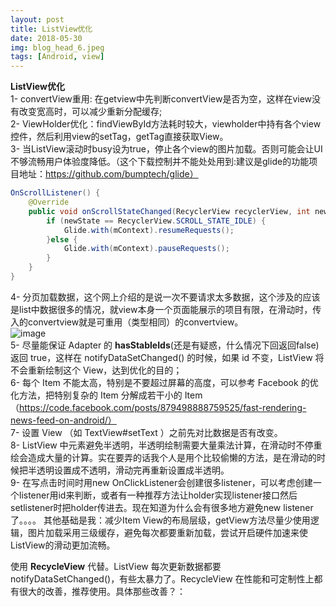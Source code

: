 ```yaml
---
layout: post
title: ListView优化
date: 2018-05-30
img: blog_head_6.jpeg 
tags: [Android, view]
---
```


**ListView优化**  
1- convertView重用: 在getview中先判断convertView是否为空，这样在view没有改变宽高时，可以减少重新分配缓存;  
2- ViewHolder优化：findViewById方法耗时较大，viewholder中持有各个view控件，然后利用view的setTag，getTag直接获取View。  
3- 当ListView滚动时busy设为true，停止各个view的图片加载。否则可能会让UI不够流畅用户体验度降低。（这个下载控制并不能处处用到:建议是glide的功能项目地址：https://github.com/bumptech/glide） 
```java
OnScrollListener() {  
    @Override  
    public void onScrollStateChanged(RecyclerView recyclerView, int newState) {  
        if (newState == RecyclerView.SCROLL_STATE_IDLE) {
            Glide.with(mContext).resumeRequests();
        }else {
            Glide.with(mContext).pauseRequests();
        }
    }
}
```  
4- 分页加载数据，这个网上介绍的是说一次不要请求太多数据，这个涉及的应该是list中数据很多的情况，就view本身一个页面能展示的项目有限，在滑动时，传入的convertview就是可重用（类型相同）的convertview。  
![image](https://github.com/HIT-Alibaba/interview/blob/master/img/android-listview.jpg?raw=true)  
5- 尽量能保证 Adapter 的 **hasStableIds**(还是有疑惑，什么情况下回返回false) 返回 true，这样在 notifyDataSetChanged() 的时候，如果 id 不变，ListView 将不会重新绘制这个 View，达到优化的目的；  
6- 每个 Item 不能太高，特别是不要超过屏幕的高度，可以参考 Facebook 的优化方法，把特别复杂的 Item 分解成若干小的 Item（https://code.facebook.com/posts/879498888759525/fast-rendering-news-feed-on-android/）  
7- 设置 View （如 TextView#setText ）之前先对比数据是否有改变。  
8- ListView 中元素避免半透明，半透明绘制需要大量乘法计算，在滑动时不停重绘会造成大量的计算。实在要弄的话我个人是用个比较偷懒的方法，是在滑动的时候把半透明设置成不透明，滑动完再重新设置成半透明。   
9- 在写点击时间时用new OnClickListener会创建很多listener，可以考虑创建一个listener用id来判断，或者有一种推荐方法让holder实现listener接口然后setlistener时把holder传进去。现在知道为什么会有很多地方避免new listener了。。。。
其他基础是我：减少Item View的布局层级，getView方法尽量少使用逻辑，图片加载采用三级缓存，避免每次都要重新加载，尝试开启硬件加速来使ListView的滑动更加流畅。

使用 **RecycleView** 代替。ListView 每次更新数据都要 notifyDataSetChanged()，有些太暴力了。RecycleView 在性能和可定制性上都有很大的改善，推荐使用。具体那些改善？： 



